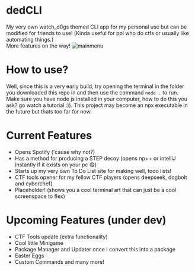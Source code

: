 ﻿# dedCLI
My very own watch_d0gs themed CLI app for my personal use but can be modified for friends to use! (Kinda useful for ppl who do ctfs or usually like automating things.)
<br />
More features on the way!
![mainmenu](https://github.com/user-attachments/assets/cbbcc87d-f3ff-47f8-8b80-c5055dd06c04)

# How to use?
Well, since this is a very early build, try opening the terminal in the folder you downloaded this repo in and then use the command `node .` to run. 
<br />
Make sure you have node js installed in your computer, how to do this you ask? go watch a tutorial :)). This project may become an npx executable in the future but thats too far for now.

# Current Features
- Opens Spotify ('cause why not?)<br />
- Has a method for producing a STEP decoy (opens np++ or intelliJ instantly if it exists on your pc 😋) <br />
- Starts up my very own To Do List site for making well, todo lists! <br/>
- CTF tools opener  for my fellow CTF players (opens deepseek, dogbolt and cyberchef) <br />
- Placeholder! (shows you a cool terminal art that can just be a cool screenspace to flex)<br />

# Upcoming Features (under dev)
- CTF Tools update (extra functionality) <br />
- Cool little Minigame <br />
- Package Manager and Updater once I convert this into a package <br />
- Easter Eggs <br />
- Custom Commands and many more!
